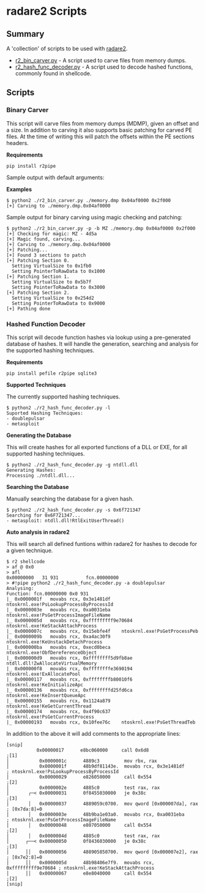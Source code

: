 # radare2 Scripts

## Summary

A 'collection' of scripts to be used with [radare2](https://github.com/radare/radare2).

- [r2_bin_carver.py](#binary-carver) - A script used to carve files from memory dumps.
- [r2_hash_func_decoder.py](#hashed-function-decoder) - A script used to decode hashed functions, commonly found in shellcode.

## Scripts

### Binary Carver

This script will carve files from memory dumps (MDMP), given an offset and a size.
In addition to carving it also supports basic patching for carved PE files.
At the time of writing this will patch the offsets within the PE sections headers.

**Requirements**

```
pip install r2pipe
```

Sample output with default arguments:

**Examples**

```
$ python2 ./r2_bin_carver.py ./memory.dmp 0x04af0000 0x2f000
[+] Carving to ./memory.dmp.0x04af0000
```

Sample output for binary carving using magic checking and patching:

```
$ python2 ./r2_bin_carver.py -p -b MZ ./memory.dmp 0x04af0000 0x2f000
[+] Checking for magic: MZ - 4d5a
[+] Magic found, carving...
[+] Carving to ./memory.dmp.0x04af0000
[+] Patching...
[+] Found 3 sections to patch
[+] Patching Section 0.
  Setting VirtualSize to 0x1fb0
  Setting PointerToRawData to 0x1000
[+] Patching Section 1.
  Setting VirtualSize to 0x5b7f
  Setting PointerToRawData to 0x3000
[+] Patching Section 2.
  Setting VirtualSize to 0x254d2
  Setting PointerToRawData to 0x9000
[+] Pathing done

```

### Hashed Function Decoder

This script will decode function hashes via lookup using a pre-generated database of hashes.
It will handle the generation, searching and analysis for the supported hashing techniques.

**Requirements**

```
pip install pefile r2pipe sqlite3
```

**Supported Techniques**

The currently supported hashing techniques.

```
$ python2 ./r2_hash_func_decoder.py -l
Suported Hashing Techniques:
- doublepulsar
- metasploit
```

**Generating the Database**

This will create hashes for all exported functions of a DLL or EXE, for all supported hashing techniques.

```
$ python2 ./r2_hash_func_decoder.py -g ntdll.dll
Generating Hashes:
Processing ./ntdll.dll...
```

**Searching the Database**

Manually searching the database for a given hash.

```
$ python2 ./r2_hash_func_decoder.py -s 0x6f721347
Searching for 0x6F721347...
- metasploit: ntdll.dll!RtlExitUserThread()
```

**Auto analysis in radare2**

This will search all defined funtions within radare2 for hashes to decode for a given technique.

```
$ r2 shellcode
> af @ 0x0
> afl
0x00000000   31 931          fcn.00000000
> #!pipe python2 ./r2_hash_func_decoder.py -a doublepulsar
Analysing:
Function: fcn.00000000 0x0 931
|_ 0x0000001f   movabs rcx, 0x3e1481df    ntoskrnl.exe!PsLookupProcessByProcessId
|_ 0x0000003e   movabs rcx, 0xa0031eba    ntoskrnl.exe!PsGetProcessImageFileName
|_ 0x0000005d   movabs rcx, 0xfffffffff9e70684    ntoskrnl.exe!KeStackAttachProcess
|_ 0x0000007c   movabs rcx, 0x15ebfe4f    ntoskrnl.exe!PsGetProcessPeb
|_ 0x0000009b   movabs rcx, 0xa4ac30f9    ntoskrnl.exe!KeUnstackDetachProcess
|_ 0x000000ba   movabs rcx, 0xecd0beca    ntoskrnl.exe!ObfDereferenceObject
|_ 0x000000d9   movabs rcx, 0xffffffff5d9fb8ae    ntdll.dll!ZwAllocateVirtualMemory
|_ 0x000000f8   movabs rcx, 0xffffffffe3690194    ntoskrnl.exe!ExAllocatePool
|_ 0x00000117   movabs rcx, 0xffffffffb80010f6    ntoskrnl.exe!KeInitializeApc
|_ 0x00000136   movabs rcx, 0xffffffffd25fd6ca    ntoskrnl.exe!KeInsertQueueApc
|_ 0x00000155   movabs rcx, 0x1124a879    ntoskrnl.exe!KeGetCurrentThread
|_ 0x00000174   movabs rcx, 0x4f90c637    ntoskrnl.exe!PsGetCurrentProcess
|_ 0x00000193   movabs rcx, 0x10fee76c    ntoskrnl.exe!PsGetThreadTeb
```

In addition to the above it will add comments to the appropriate lines:
```
[snip]
           0x00000017      e8bc060000     call 0x6d8                  ;[1]
│           0x0000001c      4889c3         mov rbx, rax
│           0x0000001f      48b9df81143e.  movabs rcx, 0x3e1481df      ; ntoskrnl.exe!PsLookupProcessByProcessId
│           0x00000029      e826050000     call 0x554                  ;[2]
│           0x0000002e      4885c0         test rax, rax
│       ┌─< 0x00000031      0f8455030000   je 0x38c                    ;[3]
│       │   0x00000037      4889059c0700.  mov qword [0x000007da], rax ; [0x7da:8]=0
│       │   0x0000003e      48b9ba1e03a0.  movabs rcx, 0xa0031eba      ; ntoskrnl.exe!PsGetProcessImageFileName
│       │   0x00000048      e807050000     call 0x554                  ;[2]
│       │   0x0000004d      4885c0         test rax, rax
│      ┌──< 0x00000050      0f8436030000   je 0x38c                    ;[3]
│      ││   0x00000056      488905850700.  mov qword [0x000007e2], rax ; [0x7e2:8]=0
│      ││   0x0000005d      48b98406e7f9.  movabs rcx, 0xfffffffff9e70684 ; ntoskrnl.exe!KeStackAttachProcess
│      ││   0x00000067      e8e8040000     call 0x554                  ;[2]
[snip]
```
